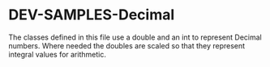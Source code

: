 DEV-SAMPLES-Decimal
===================

The classes defined in this file use a double and an int to represent Decimal numbers. Where needed the doubles are scaled so that they represent integral values for arithmetic. 
